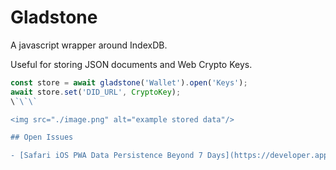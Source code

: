 # Gladstone

A javascript wrapper around IndexDB.

Useful for storing JSON documents and Web Crypto Keys.


```js
const store = await gladstone('Wallet').open('Keys');
await store.set('DID_URL', CryptoKey);
\`\`\`

<img src="./image.png" alt="example stored data"/>

## Open Issues

- [Safari iOS PWA Data Persistence Beyond 7 Days](https://developer.apple.com/forums/thread/710157)